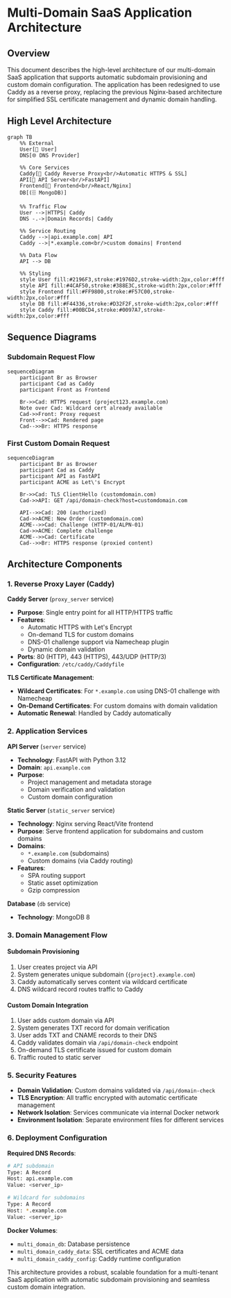 # Multi-Domain SaaS Application Architecture

## Overview

This document describes the high-level architecture of our multi-domain SaaS application that supports automatic subdomain provisioning and custom domain configuration. The application has been redesigned to use Caddy as a reverse proxy, replacing the previous Nginx-based architecture for simplified SSL certificate management and dynamic domain handling.

## High Level Architecture

```mermaid
graph TB
    %% External
    User[👤 User]
    DNS[🌐 DNS Provider]
    
    %% Core Services
    Caddy[🔀 Caddy Reverse Proxy<br/>Automatic HTTPS & SSL]
    API[🚀 API Server<br/>FastAPI]
    Frontend[📁 Frontend<br/>React/Nginx]
    DB[(🗄️ MongoDB)]

    %% Traffic Flow
    User -->|HTTPS| Caddy
    DNS -.->|Domain Records| Caddy
    
    %% Service Routing
    Caddy -->|api.example.com| API
    Caddy -->|*.example.com<br/>custom domains| Frontend
    
    %% Data Flow
    API --> DB

    %% Styling
    style User fill:#2196F3,stroke:#1976D2,stroke-width:2px,color:#fff
    style API fill:#4CAF50,stroke:#388E3C,stroke-width:2px,color:#fff
    style Frontend fill:#FF9800,stroke:#F57C00,stroke-width:2px,color:#fff
    style DB fill:#F44336,stroke:#D32F2F,stroke-width:2px,color:#fff
    style Caddy fill:#00BCD4,stroke:#0097A7,stroke-width:2px,color:#fff
```

## Sequence Diagrams

### Subdomain Request Flow

```mermaid
sequenceDiagram
    participant Br as Browser
    participant Cad as Caddy
    participant Front as Frontend

    Br->>Cad: HTTPS request (project123.example.com)
    Note over Cad: Wildcard cert already available
    Cad->>Front: Proxy request
    Front-->>Cad: Rendered page
    Cad-->>Br: HTTPS response
```

### First Custom Domain Request

```mermaid
sequenceDiagram
    participant Br as Browser
    participant Cad as Caddy
    participant API as FastAPI
    participant ACME as Let\'s Encrypt

    Br->>Cad: TLS ClientHello (customdomain.com)
    Cad->>API: GET /api/domain-check?host=customdomain.com

    API-->>Cad: 200 (authorized)
    Cad->>ACME: New Order (customdomain.com)
    ACME-->>Cad: Challenge (HTTP-01/ALPN-01)
    Cad->>ACME: Complete challenge
    ACME-->>Cad: Certificate
    Cad-->>Br: HTTPS response (proxied content)
```

## Architecture Components

### 1. Reverse Proxy Layer (Caddy)

**Caddy Server** (`proxy_server` service)

- **Purpose**: Single entry point for all HTTP/HTTPS traffic
- **Features**:
  - Automatic HTTPS with Let's Encrypt
  - On-demand TLS for custom domains
  - DNS-01 challenge support via Namecheap plugin
  - Dynamic domain validation
- **Ports**: 80 (HTTP), 443 (HTTPS), 443/UDP (HTTP/3)
- **Configuration**: `/etc/caddy/Caddyfile`

**TLS Certificate Management**:

- **Wildcard Certificates**: For `*.example.com` using DNS-01 challenge with Namecheap
- **On-Demand Certificates**: For custom domains with domain validation
- **Automatic Renewal**: Handled by Caddy automatically

### 2. Application Services

**API Server** (`server` service)

- **Technology**: FastAPI with Python 3.12
- **Domain**: `api.example.com`
- **Purpose**:
  - Project management and metadata storage
  - Domain verification and validation
  - Custom domain configuration

**Static Server** (`static_server` service)

- **Technology**: Nginx serving React/Vite frontend
- **Purpose**: Serve frontend application for subdomains and custom domains
- **Domains**:
  - `*.example.com` (subdomains)
  - Custom domains (via Caddy routing)
- **Features**:
  - SPA routing support
  - Static asset optimization
  - Gzip compression

**Database** (`db` service)

- **Technology**: MongoDB 8

### 3. Domain Management Flow

#### Subdomain Provisioning

1. User creates project via API
2. System generates unique subdomain (`{project}.example.com`)
3. Caddy automatically serves content via wildcard certificate
4. DNS wildcard record routes traffic to Caddy

#### Custom Domain Integration

1. User adds custom domain via API
2. System generates TXT record for domain verification
3. User adds TXT and CNAME records to their DNS
4. Caddy validates domain via `/api/domain-check` endpoint
5. On-demand TLS certificate issued for custom domain
6. Traffic routed to static server

### 5. Security Features

- **Domain Validation**: Custom domains validated via `/api/domain-check`
- **TLS Encryption**: All traffic encrypted with automatic certificate management
- **Network Isolation**: Services communicate via internal Docker network
- **Environment Isolation**: Separate environment files for different services

### 6. Deployment Configuration

**Required DNS Records**:

```bash
# API subdomain
Type: A Record
Host: api.example.com
Value: <server_ip>

# Wildcard for subdomains
Type: A Record  
Host: *.example.com
Value: <server_ip>
```

**Docker Volumes**:

- `multi_domain_db`: Database persistence
- `multi_domain_caddy_data`: SSL certificates and ACME data
- `multi_domain_caddy_config`: Caddy runtime configuration

This architecture provides a robust, scalable foundation for a multi-tenant SaaS application with automatic subdomain provisioning and seamless custom domain integration.
